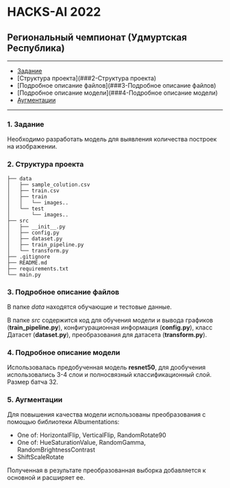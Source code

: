 # HACKS-AI 2022

## Региональный чемпионат (Удмуртская Республика)

***

* [Задание](###1-Задание)
* [Структура проекта](###2-Структура проекта)
* [Подробное описание файлов](###3-Подробное описание файлов)
* [Подробное описание модели](###4-Подробное описание модели)
* [Аугментации](###5-Аугментации)

***

### 1. Задание

Необходимо разработать модель для выявления количества построек на изображении.

### 2. Структура проекта

```
├── data
│   ├── sample_colution.csv
│   ├── train.csv
│   ├── train
│   │   └── images..
│   └── test
│       └── images..
├── src
│   ├── __init__.py
│   ├── config.py
│   ├── dataset.py
│   ├── train_pipeline.py
│   └── transform.py
├── .gitignore
├── README.md
├── requirements.txt
└── main.py
``` 

### 3. Подробное описание файлов

В папке *data* находятся обучающие и тестовые данные.

В папке *src* содержится код для обучения модели и вывода графиков (**train_pipeline.py**),
конфигурационная информация (**config.py**), класс Датасет (**dataset.py**), преобразования для
датасета (**transform.py**).

### 4. Подробное описание модели

Использовалась предобученная модель **resnet50**, для дообучения использовались 3-4 слои и полносвязный
классификационный слой. Размер батча 32.

### 5. Аугментации

Для повышения качества модели использованы преобразования с помощью библиотеки Albumentations:

- One of: HorizontalFlip, VerticalFlip, RandomRotate90
- One of: HueSaturationValue, RandomGamma, RandomBrightnessContrast
- ShiftScaleRotate

Полученная в результате преобразованная выборка добавляется к основной и расширяет ее.